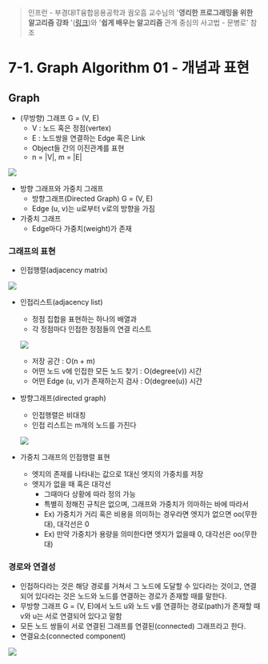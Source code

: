 > 인프런 - 부경대IT융합응용공학과 궘오흠 교수님의 '**영리한 프로그래밍을 위한 알고리즘 강좌** '([링크](https://www.inflearn.com/course/%EC%95%8C%EA%B3%A0%EB%A6%AC%EC%A6%98-%EA%B0%95%EC%A2%8C/))와 '**쉽게 배우는 알고리즘** 관계 중심의 사고법 - 문병로' 참조

# 7-1. Graph Algorithm 01 - 개념과 표현

## Graph

* (무방향) 그래프 G = (V, E)
  * V : 노드 혹은 정점(vertex)
  * E : 노드쌍을 연결하는 Edge 혹은 Link
  * Object들 간의 이진관계를 표현
  * n = |V|, m = |E|

![](https://github.com/namjunemy/TIL/blob/master/Algorithm/img/graph_01.png?raw=true)

* 방향 그래프와 가중치 그래프
  * 방향그래프(Directed Graph) G = (V, E)
  * Edge (u, v)는 u로부터 v로의 방향을 가짐
* 가중치 그래프
  * Edge마다 가중치(weight)가 존재

### 그래프의 표현

* 인접행렬(adjacency matrix)

![](https://github.com/namjunemy/TIL/blob/master/Algorithm/img/graph_02.png?raw=true)

* 인접리스트(adjacency list)

  * 정점 집합을 표현하는 하나의 배열과
  * 각 정점마다 인접한 정점들의 연결 리스트

  ![](https://github.com/namjunemy/TIL/blob/master/Algorithm/img/graph_03.png?raw=true)

  * 저장 공간 : O(n + m)
  * 어떤 노드 v에 인접한 모든 노드 찾기 : O(degree(v)) 시간
  * 어떤 Edge (u, v)가 존재하는지 검사 : O(degree(u)) 시간

* 방향그래프(directed graph)

  * 인접행렬은 비대칭
  * 인접 리스트는 m개의 노드를 가진다

  ![](https://github.com/namjunemy/TIL/blob/master/Algorithm/img/graph_04.png?raw=true)

* 가중치 그래프의 인접행렬 표현

  * 엣지의 존재를 나타내는 값으로 1대신 엣지의 가중치를 저장
  * 엣지가 없을 때 혹은 대각선
    * 그때마다 상황에 따라 정의 가능
    * 특별히 정해진 규칙은 없으며, 그래프와 가중치가 의마하는 바에 따라서
    * Ex) 가중치가 거리 혹은 비용을 의미하는 경우라면 엣지가 없으면 oo(무한대), 대각선은 0
    * Ex) 만약 가중치가 용량을 의미한다면 엣지가 없을때 0, 대각선은 oo(무한대)

### 경로와 연결성

* 인접하다라는 것은 해당 경로를 거쳐서 그 노드에 도달할 수 있다라는 것이고, 연결되어 있다라는 것은 노드와 노드를 연결하는 경로가 존재할 때를 말한다.
* 무방향 그래프 G = (V, E)에서 노드 u와 노드 v를 연결하는 경로(path)가 존재할 때 v와 u는 서로 연결되어 있다고 말함
* 모든 노드 쌍들이 서로 연결된 그래프를 연결된(connected) 그래프라고 한다.
* 연결요소(connected component)

![](https://github.com/namjunemy/TIL/blob/master/Algorithm/img/graph_05.png?raw=true)

